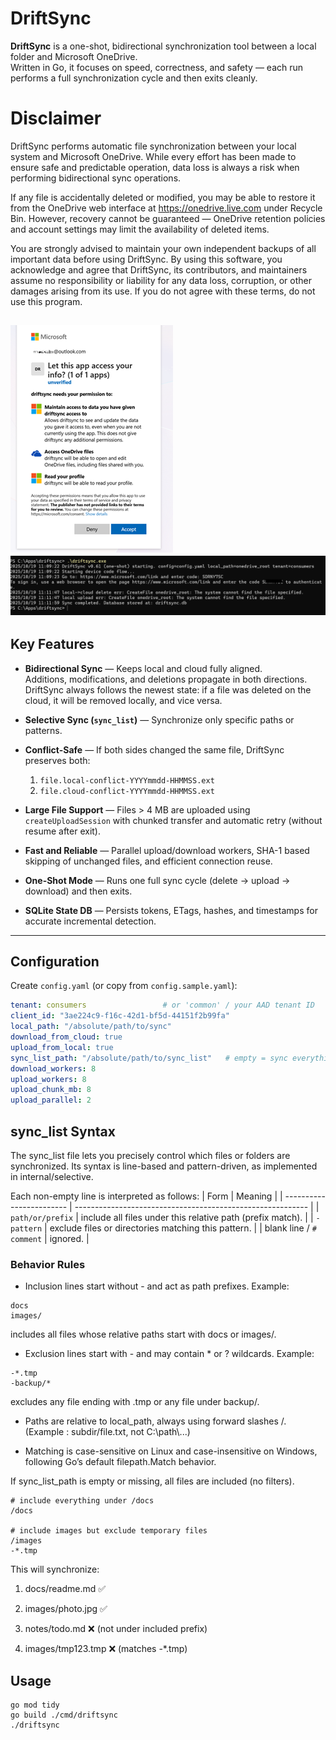 # DriftSync

**DriftSync** is a one-shot, bidirectional synchronization tool between a local folder and Microsoft OneDrive.  
Written in Go, it focuses on speed, correctness, and safety — each run performs a full synchronization cycle and then exits cleanly.

# Disclaimer

DriftSync performs automatic file synchronization between your local system and Microsoft OneDrive.
While every effort has been made to ensure safe and predictable operation, data loss is always a risk when performing bidirectional sync operations.

If any file is accidentally deleted or modified, you may be able to restore it from the OneDrive web interface at https://onedrive.live.com under Recycle Bin.
However, recovery cannot be guaranteed — OneDrive retention policies and account settings may limit the availability of deleted items.

You are strongly advised to maintain your own independent backups of all important data before using DriftSync.
By using this software, you acknowledge and agree that DriftSync, its contributors, and maintainers assume no responsibility or liability for any data loss, corruption, or other damages arising from its use.
If you do not agree with these terms, do not use this program.

![request access](screenshots/request-access.png)
![DriftSync](screenshots/DriftSync.png)
---

## Key Features

- **Bidirectional Sync** — Keeps local and cloud fully aligned.  
  Additions, modifications, and deletions propagate in both directions.  
  DriftSync always follows the newest state: if a file was deleted on the cloud, it will be removed locally, and vice versa.

- **Selective Sync (`sync_list`)** — Synchronize only specific paths or patterns.

- **Conflict-Safe** — If both sides changed the same file, DriftSync preserves both:  
  1. `file.local-conflict-YYYYmmdd-HHMMSS.ext`  
  2. `file.cloud-conflict-YYYYmmdd-HHMMSS.ext`

- **Large File Support** — Files > 4 MB are uploaded using `createUploadSession` with chunked transfer and automatic retry (without resume after exit).

- **Fast and Reliable** — Parallel upload/download workers, SHA-1 based skipping of unchanged files, and efficient connection reuse.

- **One-Shot Mode** — Runs one full sync cycle (delete → upload → download) and then exits.

- **SQLite State DB** — Persists tokens, ETags, hashes, and timestamps for accurate incremental detection.

---

## Configuration

Create `config.yaml` (or copy from `config.sample.yaml`):

```yaml
tenant: consumers                 # or 'common' / your AAD tenant ID
client_id: "3ae224c9-f16c-42d1-bf5d-44151f2b99fa"
local_path: "/absolute/path/to/sync"
download_from_cloud: true
upload_from_local: true
sync_list_path: "/absolute/path/to/sync_list"   # empty = sync everything
download_workers: 8
upload_workers: 8
upload_chunk_mb: 8
upload_parallel: 2
```
## sync_list Syntax

The sync_list file lets you precisely control which files or folders are synchronized.
Its syntax is line-based and pattern-driven, as implemented in internal/selective.

Each non-empty line is interpreted as follows:
| Form                     | Meaning                                                    |
| ------------------------ | ---------------------------------------------------------- |
| `path/or/prefix`         | include all files under this relative path (prefix match). |
| `-pattern`               | exclude files or directories matching this pattern.        |
| blank line / `# comment` | ignored.                                                   |

### Behavior Rules

* Inclusion lines start without - and act as path prefixes.
Example:
```
docs
images/
```
includes all files whose relative paths start with docs or images/.

* Exclusion lines start with - and may contain * or ? wildcards.
Example:
```
-*.tmp
-backup/*
```
excludes any file ending with .tmp or any file under backup/.

* Paths are relative to local_path, always using forward slashes /.
(Example : subdir/file.txt, not C:\\path\\...)

* Matching is case-sensitive on Linux and case-insensitive on Windows, following Go’s default filepath.Match behavior.

If sync_list_path is empty or missing, all files are included (no filters).
```
# include everything under /docs
/docs

# include images but exclude temporary files
/images
-*.tmp
```

This will synchronize:

1. docs/readme.md ✅

2. images/photo.jpg ✅

3. notes/todo.md ❌ (not under included prefix)

4. images/tmp123.tmp ❌ (matches -*.tmp)

## Usage
```
go mod tidy
go build ./cmd/driftsync
./driftsync
```
